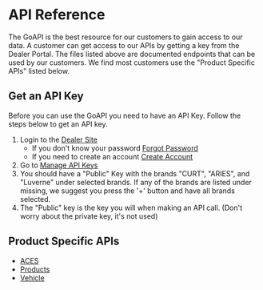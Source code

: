 # API Reference

The GoAPI is the best resource for our customers to gain access to our data. A customer can get access to our APIs by getting a key from the Dealer Portal. The files listed above are documented endpoints that can be used by our customers. We find most customers use the "Product Specific APIs" listed below.

## Get an API Key
Before you can use the GoAPI you need to have an API Key. Follow the steps below to get an API key.

1. Login to the [Dealer Site](https://dealers.curtmfg.com/)
   - If you don't know your password [Forgot Password](https://dealers.curtmfg.com/account/forgot)
   - If you need to create an account [Create Account](https://dealers.curtmfg.com/account/create)
2. Go to [Manage API Keys](https://dealers.curtmfg.com/account/keys)
3. You should have a "Public" Key with the brands "CURT", "ARIES", and "Luverne" under selected brands. If any of the brands are listed under missing, we suggest you press the '+' button and have all brands selected.
4. The "Public" key is the key you will when making an API call. (Don't worry about the private key, it's not used)
 
## Product Specific APIs
- [ACES](https://github.com/curt-labs/API/blob/goapi/docs/ACES.md)
- [Products](https://github.com/curt-labs/API/blob/goapi/docs/Products.md)
- [Vehicle](https://github.com/curt-labs/API/blob/goapi/docs/Vehicle.md)
